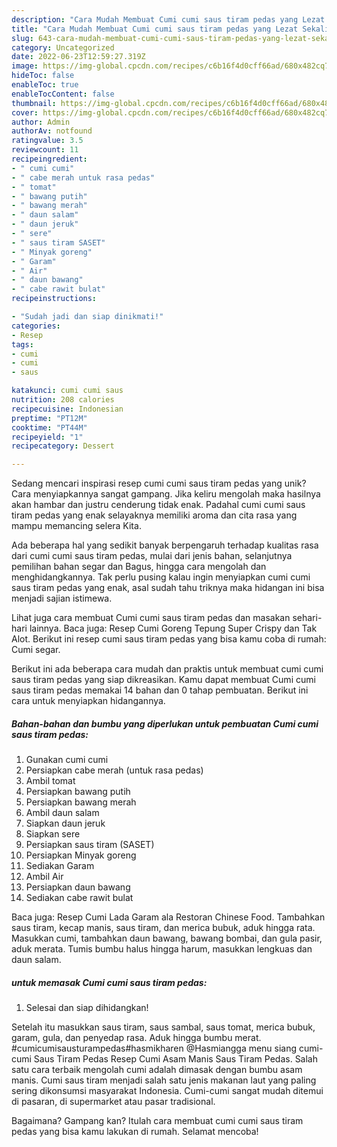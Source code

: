 ```yaml
---
description: "Cara Mudah Membuat Cumi cumi saus tiram pedas yang Lezat Sekali"
title: "Cara Mudah Membuat Cumi cumi saus tiram pedas yang Lezat Sekali"
slug: 643-cara-mudah-membuat-cumi-cumi-saus-tiram-pedas-yang-lezat-sekali
category: Uncategorized
date: 2022-06-23T12:59:27.319Z
image: https://img-global.cpcdn.com/recipes/c6b16f4d0cff66ad/680x482cq70/cumi-cumi-saus-tiram-pedas-foto-resep-utama.jpg
hideToc: false
enableToc: true
enableTocContent: false
thumbnail: https://img-global.cpcdn.com/recipes/c6b16f4d0cff66ad/680x482cq70/cumi-cumi-saus-tiram-pedas-foto-resep-utama.jpg
cover: https://img-global.cpcdn.com/recipes/c6b16f4d0cff66ad/680x482cq70/cumi-cumi-saus-tiram-pedas-foto-resep-utama.jpg
author: Admin
authorAv: notfound
ratingvalue: 3.5
reviewcount: 11
recipeingredient:
- " cumi cumi"
- " cabe merah untuk rasa pedas"
- " tomat"
- " bawang putih"
- " bawang merah"
- " daun salam"
- " daun jeruk"
- " sere"
- " saus tiram SASET"
- " Minyak goreng"
- " Garam"
- " Air"
- " daun bawang"
- " cabe rawit bulat"
recipeinstructions:

- "Sudah jadi dan siap dinikmati!"
categories:
- Resep
tags:
- cumi
- cumi
- saus

katakunci: cumi cumi saus 
nutrition: 208 calories
recipecuisine: Indonesian
preptime: "PT12M"
cooktime: "PT44M"
recipeyield: "1"
recipecategory: Dessert

---
```





Sedang mencari inspirasi resep cumi cumi saus tiram pedas yang unik? Cara menyiapkannya sangat gampang. Jika keliru mengolah maka hasilnya akan hambar dan justru cenderung tidak enak. Padahal cumi cumi saus tiram pedas yang enak selayaknya memiliki aroma dan cita rasa yang mampu memancing selera Kita.





Ada beberapa hal yang sedikit banyak berpengaruh terhadap kualitas rasa dari cumi cumi saus tiram pedas, mulai dari jenis bahan, selanjutnya pemilihan bahan segar dan Bagus, hingga cara mengolah dan menghidangkannya. Tak perlu pusing kalau ingin menyiapkan cumi cumi saus tiram pedas yang enak,      asal sudah tahu triknya maka hidangan ini bisa menjadi sajian istimewa.














Lihat juga cara membuat Cumi cumi saus tiram pedas dan masakan sehari-hari lainnya. Baca juga: Resep Cumi Goreng Tepung Super Crispy dan Tak Alot. Berikut ini resep cumi saus tiram pedas yang bisa kamu coba di rumah: Cumi segar.






Berikut ini ada beberapa cara mudah dan praktis untuk membuat cumi cumi saus tiram pedas yang siap dikreasikan. Kamu dapat membuat Cumi cumi saus tiram pedas memakai 14 bahan dan 0 tahap pembuatan. Berikut ini cara untuk menyiapkan hidangannya.

<!--inarticleads1-->

##### Bahan-bahan dan bumbu yang diperlukan untuk pembuatan Cumi cumi saus tiram pedas:

1. Gunakan  cumi cumi
1. Persiapkan  cabe merah (untuk rasa pedas)
1. Ambil  tomat
1. Persiapkan  bawang putih
1. Persiapkan  bawang merah
1. Ambil  daun salam
1. Siapkan  daun jeruk
1. Siapkan  sere
1. Persiapkan  saus tiram (SASET)
1. Persiapkan  Minyak goreng
1. Sediakan  Garam
1. Ambil  Air
1. Persiapkan  daun bawang
1. Sediakan  cabe rawit bulat


Baca juga: Resep Cumi Lada Garam ala Restoran Chinese Food. Tambahkan saus tiram, kecap manis, saus tiram, dan merica bubuk, aduk hingga rata. Masukkan cumi, tambahkan daun bawang, bawang bombai, dan gula pasir, aduk merata. Tumis bumbu halus hingga harum, masukkan lengkuas dan daun salam. 

<!--inarticleads2-->

#####  untuk memasak Cumi cumi saus tiram pedas:


1. Selesai dan siap dihidangkan!

Setelah itu masukkan saus tiram, saus sambal, saus tomat, merica bubuk, garam, gula, dan penyedap rasa. Aduk hingga bumbu merat. #cumicumisausturampedas#hasmikharen @Hasmiangga menu siang cumi-cumi Saus Tiram Pedas Resep Cumi Asam Manis Saus Tiram Pedas. Salah satu cara terbaik mengolah cumi adalah dimasak dengan bumbu asam manis. Cumi saus tiram menjadi salah satu jenis makanan laut yang paling sering dikonsumsi masyarakat Indonesia. Cumi-cumi sangat mudah ditemui di pasaran, di supermarket atau pasar tradisional. 

Bagaimana? Gampang kan? Itulah cara membuat cumi cumi saus tiram pedas yang bisa kamu lakukan di rumah. Selamat mencoba!
